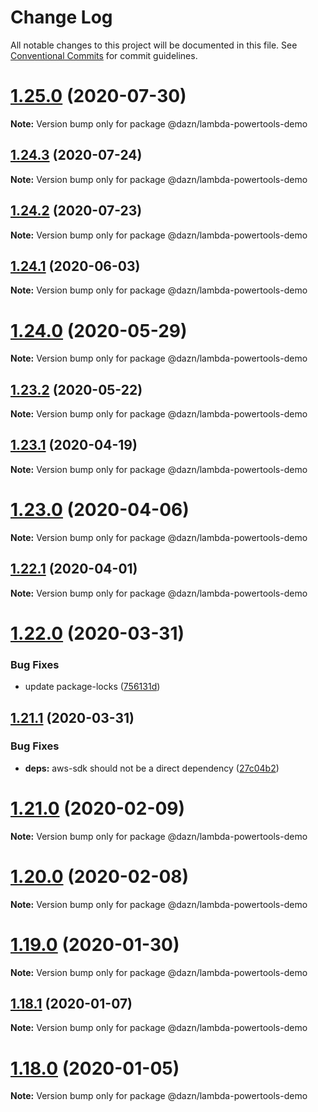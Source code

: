 # Change Log

All notable changes to this project will be documented in this file.
See [Conventional Commits](https://conventionalcommits.org) for commit guidelines.

# [1.25.0](https://github.com/getndazn/dazn-lambda-powertools/compare/v1.24.3...v1.25.0) (2020-07-30)

**Note:** Version bump only for package @dazn/lambda-powertools-demo





## [1.24.3](https://github.com/getndazn/dazn-lambda-powertools/compare/v1.24.2...v1.24.3) (2020-07-24)

**Note:** Version bump only for package @dazn/lambda-powertools-demo





## [1.24.2](https://github.com/getndazn/dazn-lambda-powertools/compare/v1.24.1...v1.24.2) (2020-07-23)

**Note:** Version bump only for package @dazn/lambda-powertools-demo





## [1.24.1](https://github.com/getndazn/dazn-lambda-powertools/compare/v1.24.0...v1.24.1) (2020-06-03)

**Note:** Version bump only for package @dazn/lambda-powertools-demo





# [1.24.0](https://github.com/getndazn/dazn-lambda-powertools/compare/v1.23.2...v1.24.0) (2020-05-29)

**Note:** Version bump only for package @dazn/lambda-powertools-demo





## [1.23.2](https://github.com/getndazn/dazn-lambda-powertools/compare/v1.23.1...v1.23.2) (2020-05-22)

**Note:** Version bump only for package @dazn/lambda-powertools-demo





## [1.23.1](https://github.com/getndazn/dazn-lambda-powertools/compare/v1.23.0...v1.23.1) (2020-04-19)

**Note:** Version bump only for package @dazn/lambda-powertools-demo





# [1.23.0](https://github.com/getndazn/dazn-lambda-powertools/compare/v1.22.1...v1.23.0) (2020-04-06)

**Note:** Version bump only for package @dazn/lambda-powertools-demo





## [1.22.1](https://github.com/getndazn/dazn-lambda-powertools/compare/v1.22.0...v1.22.1) (2020-04-01)

**Note:** Version bump only for package @dazn/lambda-powertools-demo





# [1.22.0](https://github.com/getndazn/dazn-lambda-powertools/compare/v1.21.1...v1.22.0) (2020-03-31)


### Bug Fixes

* update package-locks ([756131d](https://github.com/getndazn/dazn-lambda-powertools/commit/756131d))





## [1.21.1](https://github.com/getndazn/dazn-lambda-powertools/compare/v1.21.0...v1.21.1) (2020-03-31)


### Bug Fixes

* **deps:** aws-sdk should not be a direct dependency ([27c04b2](https://github.com/getndazn/dazn-lambda-powertools/commit/27c04b2))





# [1.21.0](https://github.com/getndazn/dazn-lambda-powertools/compare/v1.20.0...v1.21.0) (2020-02-09)

**Note:** Version bump only for package @dazn/lambda-powertools-demo





# [1.20.0](https://github.com/getndazn/dazn-lambda-powertools/compare/v1.19.0...v1.20.0) (2020-02-08)

**Note:** Version bump only for package @dazn/lambda-powertools-demo





# [1.19.0](https://github.com/getndazn/dazn-lambda-powertools/compare/v1.18.1...v1.19.0) (2020-01-30)

**Note:** Version bump only for package @dazn/lambda-powertools-demo





## [1.18.1](https://github.com/getndazn/dazn-lambda-powertools/compare/v1.18.0...v1.18.1) (2020-01-07)

**Note:** Version bump only for package @dazn/lambda-powertools-demo





# [1.18.0](https://github.com/getndazn/dazn-lambda-powertools/compare/v1.17.0...v1.18.0) (2020-01-05)

**Note:** Version bump only for package @dazn/lambda-powertools-demo
